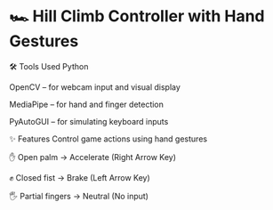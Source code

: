 # 🏎️ Hill Climb Controller with Hand Gestures


🛠️ Tools Used
Python

OpenCV – for webcam input and visual display

MediaPipe – for hand and finger detection

PyAutoGUI – for simulating keyboard inputs

✨ Features
Control game actions using hand gestures

✋ Open palm → Accelerate (Right Arrow Key)

✊ Closed fist → Brake (Left Arrow Key)

🖐️ Partial fingers → Neutral (No input)
